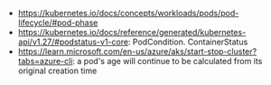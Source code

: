 - https://kubernetes.io/docs/concepts/workloads/pods/pod-lifecycle/#pod-phase
- https://kubernetes.io/docs/reference/generated/kubernetes-api/v1.27/#podstatus-v1-core: PodCondition. ContainerStatus
- https://learn.microsoft.com/en-us/azure/aks/start-stop-cluster?tabs=azure-cli: a pod's age will continue to be calculated from its original creation time
